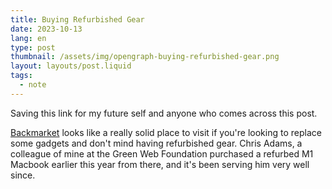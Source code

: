 ```yaml
---
title: Buying Refurbished Gear
date: 2023-10-13
lang: en
type: post
thumbnail: /assets/img/opengraph-buying-refurbished-gear.png
layout: layouts/post.liquid
tags:
  - note
---
```


Saving this link for my future self and anyone who comes across this post.

[Backmarket](https://www.backmarket.com/en-us) looks like a really solid place to visit if you're looking to replace some gadgets and don't mind having refurbished gear. Chris Adams, a colleague of mine at the Green Web Foundation purchased a refurbed M1 Macbook earlier this year from there, and it's been serving him very well since.
